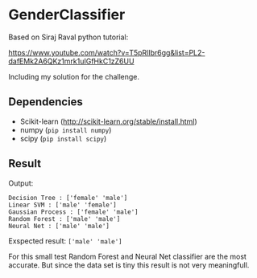 # GenderClassifier

Based on Siraj Raval python tutorial:

https://www.youtube.com/watch?v=T5pRlIbr6gg&list=PL2-dafEMk2A6QKz1mrk1uIGfHkC1zZ6UU

Including my solution for the challenge.

## Dependencies

- Scikit-learn (http://scikit-learn.org/stable/install.html)
- numpy (`pip install numpy`)
- scipy (`pip install scipy`)

## Result

Output:
```
Decision Tree : ['female' 'male']
Linear SVM : ['male' 'female']
Gaussian Process : ['female' 'male']
Random Forest : ['male' 'male']
Neural Net : ['male' 'male']
```

Exspected result: `['male' 'male']`

For this small test Random Forest and Neural Net classifier are the most accurate. 
But since the data set is tiny this result is not very meaningfull.

